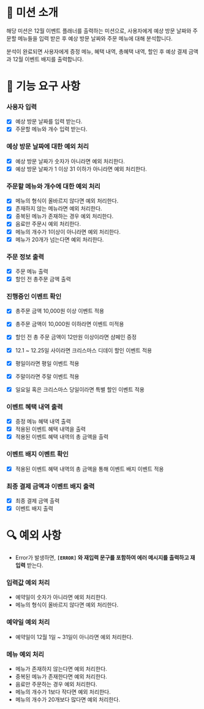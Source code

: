 # 🎄 미션 소개

해당 미션은 12월 이벤트 플래너를 출력하는 미션으로, 사용자에게 예상 방문 날짜와 주문할 메뉴들을 입력 받은 후 예상 방문 날짜와 주문 메뉴에 대해 분석합니다. <br />

분석이 완료되면 사용자에게 증정 메뉴, 혜택 내역, 총혜택 내역, 할인 후 예상 결제 금액과 12월 이벤트 배지를 출력합니다.

# 📜 기능 요구 사항

### 사용자 입력

- [x] 예상 방문 날짜를 입력 받는다.
- [x] 주문할 메뉴와 개수 입력 받는다.

### 예상 방문 날짜에 대한 예외 처리

- [x] 예상 방문 날짜가 숫자가 아니라면 예외 처리한다.
- [x] 예상 방문 날짜가 1 이상 31 이하가 아니라면 예외 처리한다.

### 주문할 메뉴와 개수에 대한 예외 처리

- [x] 메뉴의 형식이 올바르지 않다면 예외 처리한다.
- [x] 존재하지 않는 메뉴라면 예외 처리한다.
- [x] 중복된 메뉴가 존재하는 경우 예외 처리한다.
- [x] 음료만 주문시 예외 처리한다.
- [x] 메뉴의 개수가 1이상이 아니라면 예외 처리한다.
- [x] 메뉴가 20개가 넘는다면 예외 처리한다.

### 주문 정보 출력

- [x] 주문 메뉴 출력
- [x] 할인 전 총주문 금액 출력

### 진행중인 이벤트 확인

- [x] 총주문 금액 10,000원 이상 이벤트 적용
- [x] 총주문 금액이 10,000원 이하라면 이벤트 미적용

- [x] 할인 전 총 주문 금액이 12만원 이상이라면 샴페인 증정
- [x] 12.1 ~ 12.25일 사이라면 크리스마스 디데이 할인 이벤트 적용
- [x] 평일이라면 평일 이벤트 적용
- [x] 주말이라면 주말 이벤트 적용
- [x] 일요일 혹은 크리스마스 당일이라면 특별 할인 이벤트 적용

### 이벤트 혜택 내역 출력

- [x] 증정 메뉴 혜택 내역 출력
- [x] 적용된 이벤트 혜택 내역을 출력
- [x] 적용된 이벤트 혜택 내역의 총 금액을 출력

### 이벤트 배지 이벤트 확인

- [x] 적용된 이벤트 혜택 내역의 총 금액을 통해 이벤트 배지 이벤트 적용

### 최종 결제 금액과 이벤트 배지 출력

- [x] 최종 결제 금액 출력
- [x] 이벤트 배지 출력

# 🔍 예외 사항

- Error가 발생하면, **`[ERROR]` 와 재입력 문구를 포함하여 에러 메시지를 출력하고 재입력** 받는다.

### 입력값 예외 처리

- 예약일이 숫자가 아니라면 예외 처리한다.
- 메뉴의 형식이 올바르지 않다면 예외 처리한다.

### 예약일 예외 처리

- 예약일이 12월 1일 ~ 31일이 아니라면 예외 처리한다.

### 메뉴 예외 처리

- 메뉴가 존재하지 않는다면 예외 처리한다.
- 중복된 메뉴가 존재한다면 예외 처리한다.
- 음료만 주문하는 경우 예외 처리한다.
- 메뉴의 개수가 1보다 작다면 예외 처리한다.
- 메뉴의 개수가 20개보다 많다면 예외 처리한다.

